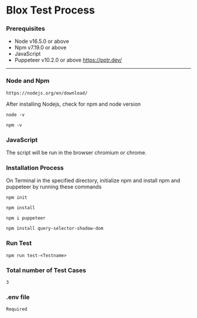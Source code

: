 # Blox Test Process

 ### Prerequisites
 - Node v16.5.0 or above
 - Npm v7.19.0 or above
 - JavaScript
 - Puppeteer v10.2.0 or above https://pptr.dev/
 

------------
### Node and Npm
	https://nodejs.org/en/download/
After installing Nodejs, check for npm and node version

`node -v`

`npm -v`
### JavaScript
The script will be run in the browser chromium or chrome.

### Installation Process
On Terminal in the specified directory, initialize npm and install npm and puppeteer by running these commands

`npm init`

`npm install`

`npm i puppeteer`

`npm install query-selector-shadow-dom`

### Run Test
`npm run test-<Testname>`

### Total number of Test Cases
`3`

### .env file
`Required` 
